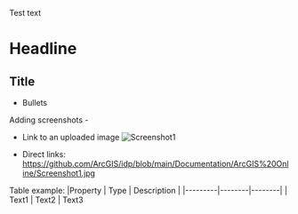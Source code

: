 Test text

# Headline

## Title

* Bullets

Adding screenshots -
* Link to an uploaded image 
![Screenshot1](
https://github.com/ArcGIS/idp/blob/main/Documentation/ArcGIS%20Online/Screenshot1.jpg)

* Direct links:
https://github.com/ArcGIS/idp/blob/main/Documentation/ArcGIS%20Online/Screenshot1.jpg

Table example:
|Property | Type | Description | 
|---------|--------|--------|
| Text1 | Text2 | Text3
